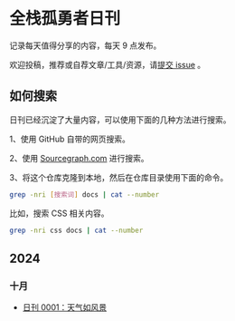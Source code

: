 # 全栈孤勇者日刊

记录每天值得分享的内容，每天 9 点发布。

欢迎投稿，推荐或自荐文章/工具/资源，请[提交 issue](https://github.com/fullstackren/daily/issues) 。

## 如何搜索

日刊已经沉淀了大量内容，可以使用下面的几种方法进行搜索。

1、使用 GitHub 自带的网页搜索。

2、使用 [Sourcegraph.com](https://sourcegraph.com/github.com/fullstackren/daily) 进行搜索。

3、将这个仓库克隆到本地，然后在仓库目录使用下面的命令。

```bash
grep -nri [搜索词] docs | cat --number
```

比如，搜索 CSS 相关内容。

```bash
grep -nri css docs | cat --number
```

## 2024

### 十月

- [日刊 0001：天气如风景](docs/issue-0001.md)

